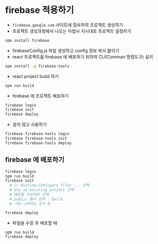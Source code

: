 # firebase 적용하기

- `firebase.google.com` 사이트에 접속하여 프로젝트 생성하기
- 프로젝트 생성과정에서 나오는 마법사 지시대로 프로젝트 설정하기

```bash
npm install firebase
```

- firebaseConfig.js 파일 생성하고 config 정보 복사 붙이기
- react 프로젝트를 firebase 에 배포하기 위하여 CLI(Comman 명령도구) 설치

```bash
npm install -g firebase-tools
```

- react project build 하기

```bash
npm run build
```

- firebase 에 프로젝트 배포하기

```bash
firebase login
firebase init
firebase deploy
```

- 설치 않고 사용하기

```bash
firebase firebase-tools login
firebase firebase-tools init
firebase firebase-tools deploy
```

## firebase 에 배포하기

```bash
firebase login
npm run build
firebase init
  # () Hosting:Configure files ... 선택
  # Use an existing project 선택
  # 배포할 프로젝트 선택
  # public 폴더 입력 : build
  # 기타 나머지는 모두 N

firebase deploy
```

- 파일을 수정 후 배포할 때

```bash
npm run build
firebase deploy
```
